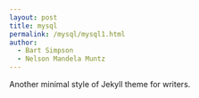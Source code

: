 ```yaml
---
layout: post
title: mysql
permalink: /mysql/mysql1.html
author:
  - Bart Simpson
  - Nelson Mandela Muntz
---
```


Another minimal style of Jekyll theme for writers.
